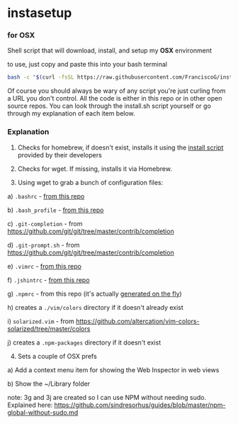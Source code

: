 instasetup
==========

### for OSX

Shell script that will download, install, and setup my **OSX** environment

to use, just copy and paste this into your bash terminal

```sh
bash -c "$(curl -fsSL https://raw.githubusercontent.com/FranciscoG/instasetup/master/install.sh)"
```

Of course you should always be wary of any script you're just curling from a URL you don't control. All the code is either in this repo or in other open source repos.  You can look through the install.sh script yourself or go through my explanation of each item below.

### Explanation

1. Checks for homebrew, if doesn't exist, installs it using the [install script](http://brew.sh/) provided by their developers

2. Checks for wget.  If missing, installs it via Homebrew.

3. Using wget to grab a bunch of configuration files:

  a) `.bashrc` - [from this repo](https://github.com/FranciscoG/instasetup/blob/master/.bashrc)

  b) `.bash_profile` - [from this repo](https://github.com/FranciscoG/instasetup/blob/master/.bash_profile)

  c) `.git-completion` - from https://github.com/git/git/tree/master/contrib/completion

  d) `.git-prompt.sh` - from https://github.com/git/git/tree/master/contrib/completion

  e) `.vimrc` - [from this repo](https://github.com/FranciscoG/instasetup/blob/master/.vimrc)

  f) `.jshintrc` - [from this repo](https://github.com/FranciscoG/instasetup/blob/master/.jshintrc)

  g) `.npmrc` - from this repo (it's actually [generated on the fly](https://github.com/FranciscoG/instasetup/blob/master/install.sh#L81))

  h) creates a `./vim/colors` directory if it doesn't already exist

  i) `solarized.vim` - from https://github.com/altercation/vim-colors-solarized/tree/master/colors

  j) creates a `.npm-packages` directory if it doesn't exist

4. Sets a couple of OSX prefs

  a) Add a context menu item for showing the Web Inspector in web views

  b) Show the ~/Library folder


note: 3g and 3j are created so I can use NPM without needing sudo. Explained here:
https://github.com/sindresorhus/guides/blob/master/npm-global-without-sudo.md


